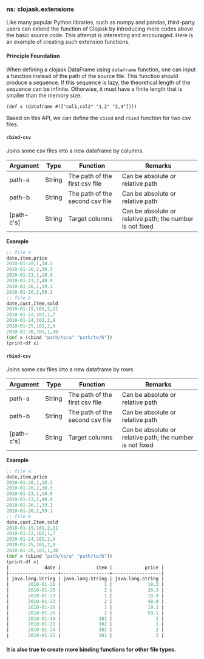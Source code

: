 ### ns: clojask.extensions

Like many popular Python libraries, such as numpy and pandas, third-party users can extend the function of  Clojask by introducing more codes above the basic source code. This attempt is interesting and encouraged. Here is an example of creating such extension functions.

#### Principle Foundation

When defining a clojask.DataFrame using `dataframe` function, one can input a function instead of the path of the source file. This function should produce a sequence. If this sequence is lazy, the theoretical length of the sequence can be infinite. Otherwise, it must have a finite length that is smaller than the memory size.

```
(def x (dataframe #(["col1,col2" "1,2" "3,4"])))
```

Based on this API, we can define the `cbind` and `rbind` function for two csv files.

#### `cbind-csv`

Joins some csv files into a new dataframe by columns.

| Argument   | Type   | Function                        | Remarks                                                   |
| ---------- | ------ | ------------------------------- | --------------------------------------------------------- |
| path-a     | String | The path of the first csv file  | Can be absolute or relative path                          |
| path-b     | String | The path of the second csv file | Can be absolute or relative path                          |
| [path-c's] | String | Target columns                  | Can be absolute or relative path; the number is not fixed |

**Example**

```clojure
;; file a
date,item,price
2010-01-20,1,18.3
2010-01-20,2,38.3
2010-01-23,1,18.9
2010-01-23,2,48.9
2010-01-26,1,19.1
2010-01-26,2,59.1
;; file b
date,cust,Item,sold
2010-01-19,101,2,11
2010-01-22,102,1,7
2010-01-24,102,2,9
2010-01-25,101,2,9
2010-01-26,101,1,10
(def x (cbind "path/to/a" "path/to/b"))
(print-df x)
```

#### `rbind-csv`

Joins some csv files into a new dataframe by rows.

| Argument   | Type   | Function                        | Remarks                                                   |
| ---------- | ------ | ------------------------------- | --------------------------------------------------------- |
| path-a     | String | The path of the first csv file  | Can be absolute or relative path                          |
| path-b     | String | The path of the second csv file | Can be absolute or relative path                          |
| [path-c's] | String | Target columns                  | Can be absolute or relative path; the number is not fixed |

**Example**

```clojure
;; file a
date,item,price
2010-01-20,1,18.3
2010-01-20,2,38.3
2010-01-23,1,18.9
2010-01-23,2,48.9
2010-01-26,1,19.1
2010-01-26,2,59.1
;; file b
date,cust,Item,sold
2010-01-19,101,2,11
2010-01-22,102,1,7
2010-01-24,102,2,9
2010-01-25,101,2,9
2010-01-26,101,1,10
(def x (cbind "path/to/a" "path/to/b"))
(print-df x)
|             date |             item |            price |
|------------------+------------------+------------------|
| java.lang.String | java.lang.String | java.lang.String |
|       2010-01-20 |                1 |             18.3 |
|       2010-01-20 |                2 |             38.3 |
|       2010-01-23 |                1 |             18.9 |
|       2010-01-23 |                2 |             48.9 |
|       2010-01-26 |                1 |             19.1 |
|       2010-01-26 |                2 |             59.1 |
|       2010-01-19 |              101 |                2 |
|       2010-01-22 |              102 |                1 |
|       2010-01-24 |              102 |                2 |
|       2010-01-25 |              101 |                2 |
```

#### **It is also true to create more binding functions for other file types.**

